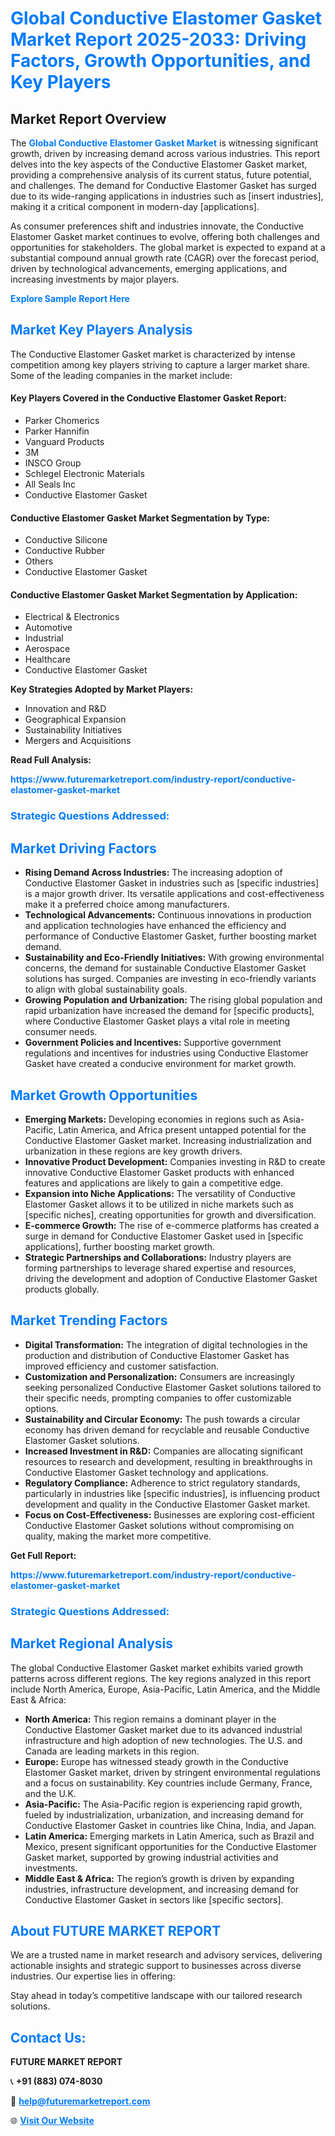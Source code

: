 <h1 style="color: #007BFF;">Global Conductive Elastomer Gasket Market Report 2025-2033: Driving Factors, Growth Opportunities, and Key Players</h1>

<section id="overview">
<h2>Market Report Overview</h2>
<p>The <a href="https://www.futuremarketreport.com/industry-report/conductive-elastomer-gasket-market" style="color: #007BFF; text-decoration: none;"><strong>Global Conductive Elastomer Gasket Market</strong></a> is witnessing significant growth, driven by increasing demand across various industries. This report delves into the key aspects of the Conductive Elastomer Gasket market, providing a comprehensive analysis of its current status, future potential, and challenges. The demand for Conductive Elastomer Gasket has surged due to its wide-ranging applications in industries such as [insert industries], making it a critical component in modern-day [applications].</p>
<p>As consumer preferences shift and industries innovate, the Conductive Elastomer Gasket market continues to evolve, offering both challenges and opportunities for stakeholders. The global market is expected to expand at a substantial compound annual growth rate (CAGR) over the forecast period, driven by technological advancements, emerging applications, and increasing investments by major players.</p>
</section>

<section id="overview">
<p><a href="https://www.futuremarketreport.com/request-sample/reportId=96922" style="color: #007BFF; text-decoration: none;"><strong>Explore Sample Report Here</strong></a></p>
</section>

<section id="key-players">
<h2 style="color: #007BFF;">Market Key Players Analysis</h2>
<p>The Conductive Elastomer Gasket market is characterized by intense competition among key players striving to capture a larger market share. Some of the leading companies in the market include:</p>
<h4>Key Players Covered in the Conductive Elastomer Gasket Report:</h4>
<ul><li>Parker Chomerics</li><li>Parker Hannifin</li><li>Vanguard Products</li><li>3M</li><li>INSCO Group</li><li>Schlegel Electronic Materials</li><li>All Seals Inc</li><li>Conductive Elastomer Gasket</li></ul>
<h4>Conductive Elastomer Gasket Market Segmentation by Type:</h4>
<ul><li>Conductive Silicone</li><li>Conductive Rubber</li><li>Others</li><li>Conductive Elastomer Gasket</li></ul>

<h4>Conductive Elastomer Gasket Market Segmentation by Application:</h4>
<ul><li>Electrical &amp; Electronics</li><li>Automotive</li><li>Industrial</li><li>Aerospace</li><li>Healthcare</li><li>Conductive Elastomer Gasket</li></ul>
<p><strong>Key Strategies Adopted by Market Players:</strong></p>
<ul>
<li>Innovation and R&D</li>
<li>Geographical Expansion</li>
<li>Sustainability Initiatives</li>
<li>Mergers and Acquisitions</li>
</ul>
</section>

<section>
<p><strong>Read Full Analysis: </strong></p><a href="https://www.futuremarketreport.com/industry-report/conductive-elastomer-gasket-market" style="color: #007BFF; text-decoration: none;"><strong>https://www.futuremarketreport.com/industry-report/conductive-elastomer-gasket-market</strong></a>
<h3 style="color: #007BFF;">Strategic Questions Addressed:</h3>
</section>

<section id="driving-factors">
<h2 style="color: #007BFF;">Market Driving Factors</h2>
<ul>
<li><strong>Rising Demand Across Industries:</strong> The increasing adoption of Conductive Elastomer Gasket in industries such as [specific industries] is a major growth driver. Its versatile applications and cost-effectiveness make it a preferred choice among manufacturers.</li>
<li><strong>Technological Advancements:</strong> Continuous innovations in production and application technologies have enhanced the efficiency and performance of Conductive Elastomer Gasket, further boosting market demand.</li>
<li><strong>Sustainability and Eco-Friendly Initiatives:</strong> With growing environmental concerns, the demand for sustainable Conductive Elastomer Gasket solutions has surged. Companies are investing in eco-friendly variants to align with global sustainability goals.</li>
<li><strong>Growing Population and Urbanization:</strong> The rising global population and rapid urbanization have increased the demand for [specific products], where Conductive Elastomer Gasket plays a vital role in meeting consumer needs.</li>
<li><strong>Government Policies and Incentives:</strong> Supportive government regulations and incentives for industries using Conductive Elastomer Gasket have created a conducive environment for market growth.</li>
</ul>
</section>

<section id="growth-opportunities">
<h2 style="color: #007BFF;">Market Growth Opportunities</h2>
<ul>
<li><strong>Emerging Markets:</strong> Developing economies in regions such as Asia-Pacific, Latin America, and Africa present untapped potential for the Conductive Elastomer Gasket market. Increasing industrialization and urbanization in these regions are key growth drivers.</li>
<li><strong>Innovative Product Development:</strong> Companies investing in R&D to create innovative Conductive Elastomer Gasket products with enhanced features and applications are likely to gain a competitive edge.</li>
<li><strong>Expansion into Niche Applications:</strong> The versatility of Conductive Elastomer Gasket allows it to be utilized in niche markets such as [specific niches], creating opportunities for growth and diversification.</li>
<li><strong>E-commerce Growth:</strong> The rise of e-commerce platforms has created a surge in demand for Conductive Elastomer Gasket used in [specific applications], further boosting market growth.</li>
<li><strong>Strategic Partnerships and Collaborations:</strong> Industry players are forming partnerships to leverage shared expertise and resources, driving the development and adoption of Conductive Elastomer Gasket products globally.</li>
</ul>
</section>

<section id="trending-factors">
<h2 style="color: #007BFF;">Market Trending Factors</h2>
<ul>
<li><strong>Digital Transformation:</strong> The integration of digital technologies in the production and distribution of Conductive Elastomer Gasket has improved efficiency and customer satisfaction.</li>
<li><strong>Customization and Personalization:</strong> Consumers are increasingly seeking personalized Conductive Elastomer Gasket solutions tailored to their specific needs, prompting companies to offer customizable options.</li>
<li><strong>Sustainability and Circular Economy:</strong> The push towards a circular economy has driven demand for recyclable and reusable Conductive Elastomer Gasket solutions.</li>
<li><strong>Increased Investment in R&D:</strong> Companies are allocating significant resources to research and development, resulting in breakthroughs in Conductive Elastomer Gasket technology and applications.</li>
<li><strong>Regulatory Compliance:</strong> Adherence to strict regulatory standards, particularly in industries like [specific industries], is influencing product development and quality in the Conductive Elastomer Gasket market.</li>
<li><strong>Focus on Cost-Effectiveness:</strong> Businesses are exploring cost-efficient Conductive Elastomer Gasket solutions without compromising on quality, making the market more competitive.</li>
</ul>
</section>

<section>
<p><strong>Get Full Report: </strong></p><a href="https://www.futuremarketreport.com/industry-report/conductive-elastomer-gasket-market" style="color: #007BFF; text-decoration: none;"><strong>https://www.futuremarketreport.com/industry-report/conductive-elastomer-gasket-market</strong></a>
<h3 style="color: #007BFF;">Strategic Questions Addressed:</h3>
</section>


<section id="regional-analysis">
<h2 style="color: #007BFF;">Market Regional Analysis</h2>
<p>The global Conductive Elastomer Gasket market exhibits varied growth patterns across different regions. The key regions analyzed in this report include North America, Europe, Asia-Pacific, Latin America, and the Middle East & Africa:</p>
<ul>
<li><strong>North America:</strong> This region remains a dominant player in the Conductive Elastomer Gasket market due to its advanced industrial infrastructure and high adoption of new technologies. The U.S. and Canada are leading markets in this region.</li>
<li><strong>Europe:</strong> Europe has witnessed steady growth in the Conductive Elastomer Gasket market, driven by stringent environmental regulations and a focus on sustainability. Key countries include Germany, France, and the U.K.</li>
<li><strong>Asia-Pacific:</strong> The Asia-Pacific region is experiencing rapid growth, fueled by industrialization, urbanization, and increasing demand for Conductive Elastomer Gasket in countries like China, India, and Japan.</li>
<li><strong>Latin America:</strong> Emerging markets in Latin America, such as Brazil and Mexico, present significant opportunities for the Conductive Elastomer Gasket market, supported by growing industrial activities and investments.</li>
<li><strong>Middle East & Africa:</strong> The region’s growth is driven by expanding industries, infrastructure development, and increasing demand for Conductive Elastomer Gasket in sectors like [specific sectors].</li>
</ul>
</section>

<footer>
<h2 style="color: #007BFF;">About FUTURE MARKET REPORT</h2>
<p>We are a trusted name in market research and advisory services, delivering actionable insights and strategic support to businesses across diverse industries. Our expertise lies in offering:</p>

<p>Stay ahead in today’s competitive landscape with our tailored research solutions.</p>

<h2 style="color: #007BFF;">Contact Us:</h2>
<p><strong>FUTURE MARKET REPORT</strong></p>
<p>📞 <strong>+91 (883) 074-8030</strong></p>
<p>📧 <strong><a href="mailto:help@futuremarketreport.com" style="color: #007BFF;">help@futuremarketreport.com</a></strong></p>
<p>🌐 <strong><a href="https://www.futuremarketreport.com/" style="color: #007BFF;">Visit Our Website</a></strong></p>
</footer>